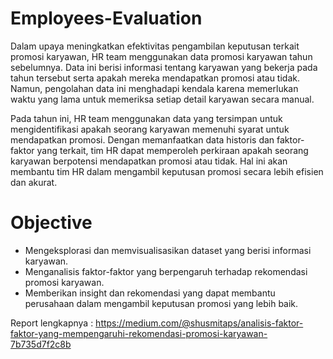 # Employees-Evaluation
Dalam upaya meningkatkan efektivitas pengambilan keputusan terkait promosi karyawan, HR team menggunakan data promosi karyawan tahun sebelumnya. Data ini berisi informasi tentang karyawan yang bekerja pada tahun tersebut serta apakah mereka mendapatkan promosi atau tidak. Namun, pengolahan data ini menghadapi kendala karena memerlukan waktu yang lama untuk memeriksa setiap detail karyawan secara manual.

Pada tahun ini, HR team menggunakan data yang tersimpan untuk mengidentifikasi apakah seorang karyawan memenuhi syarat untuk mendapatkan promosi. Dengan memanfaatkan data historis dan faktor-faktor yang terkait, tim HR dapat memperoleh perkiraan apakah seorang karyawan berpotensi mendapatkan promosi atau tidak. Hal ini akan membantu tim HR dalam mengambil keputusan promosi secara lebih efisien dan akurat.

# Objective
- Mengeksplorasi dan memvisualisasikan dataset yang berisi informasi karyawan.
- Menganalisis faktor-faktor yang berpengaruh terhadap rekomendasi promosi karyawan.
- Memberikan insight dan rekomendasi yang dapat membantu perusahaan dalam mengambil keputusan promosi yang lebih baik.

Report lengkapnya :
https://medium.com/@shusmitaps/analisis-faktor-faktor-yang-mempengaruhi-rekomendasi-promosi-karyawan-7b735d7f2c8b
